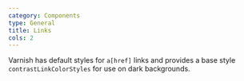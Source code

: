 ```yaml
---
category: Components
type: General
title: Links
cols: 2
---
```


Varnish has default styles for `a[href]` links and provides a base style `contrastLinkColorStyles`
for use on dark backgrounds.
